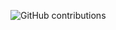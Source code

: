 ![GitHub contributions](https://img.shields.io/github/last-commit/amolkpatil22/your-repository-name?label=contributions&style=flat)
